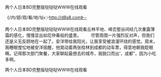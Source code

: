 两个人日本BD完整版哒哒哒WWW在线观看

《/内/部/观/看/地/址👉http://d8s8.com》--

两个人日本BD完整版哒哒哒WWW在线观看丘林平地、峰峦壑谷间经几次重露薄霜的感化，慢慢显出如花仲春般的盛景。
　　尽管周围一片强烈反对声，但我们还是义无反顾地在一起了。安洋带给我阳光，让我享受被浪漫环绕的感觉。周末，我睡眠惺忪地被安洋摇醒，他晃动着两张桂林到成都的动车票，得意地朝我眨眼睛。记得那次部门聚餐，大家聊起最想去的城市，我脱口而出‘，成都”，因为小吃多啊。





两个人日本BD完整版哒哒哒WWW在线观看
